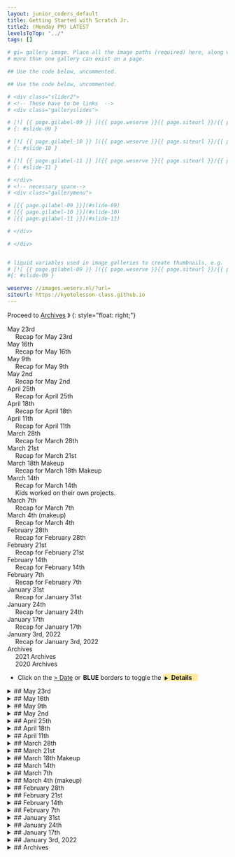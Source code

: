 ```yaml
---
layout: junior_coders_default
title: Getting Started with Scratch Jr.
title2: (Monday PM) LATEST
levelsToTop: "../"
tags: []

# gi= gallery image. Place all the image paths (required) here, along with an (optional) label (goes above the image)then paste the raw markdown in teh appropriate place.
# more than one gallery can exist on a page.

## Use the code below, uncommented.

## Use the code below, uncommented.

# <div class="slider2">
# <!-- These have to be links  -->
# <div class="galleryslides">

# [![ {{ page.gilabel-09 }} ]({{ page.weserve }}{{ page.siteurl }}/{{ page.dir }}{{ page.giurl-09 }}&w=477 )](./{{ page.giurl-09 }}){: target="_blank"}
# {: #slide-09 }

# [![ {{ page.gilabel-10 }} ]({{ page.weserve }}{{ page.siteurl }}/{{ page.dir }}{{ page.giurl-10 }}&w=477 )](./{{ page.giurl-10 }}){: target="_blank"}
# {: #slide-10 }

# [![ {{ page.gilabel-11 }} ]({{ page.weserve }}{{ page.siteurl }}/{{ page.dir }}{{ page.giurl-11 }}&w=477 )](./{{ page.giurl-11 }}){: target="_blank"}
# {: #slide-11 }

# </div>
# <!-- necessary space-->
# <div class="gallerymenu">

# [{{ page.gilabel-09 }}](#slide-09) 
# [{{ page.gilabel-10 }}](#slide-10)  
# [{{ page.gilabel-11 }}](#slide-11) 

# </div>

# </div>


# liquid variables used in image galleries to create thumbnails, e.g.
# [![ {{ page.gilabel-09 }} ]({{ page.weserve }}{{ page.siteurl }}/{{ page.dir }}{{ page.giurl-09 }}&w=477 )](./{{ page.giurl-09 }}){: target="_blank"}
#{: #slide-09 }

weserve: //images.weserv.nl/?url=
siteurl: https://kyotolesson-class.github.io
---
```



 
Proceed to [Archives](./a_mon0500pm-Archives.html) 》 
{: style="float: right;"}
<br clear="both">

<div id="toc">

* [May 23rd](#may-23rd)
  * [Recap for May 23rd](#recap-for-may-23rd)
* [May 16th](#may-16th)
  * [Recap for May 16th](#recap-for-may-16th)
* [May 9th](#may-9th)
  * [Recap for May 9th](#recap-for-may-9th)
* [May 2nd](#may-2nd)
  * [Recap for May 2nd](#recap-for-may-2nd)
* [April 25th](#april-25th)
  * [Recap for April 25th](#recap-for-april-25th)
* [April 18th](#april-18th)
  * [Recap for April 18th](#recap-for-april-18th)
* [April 11th](#april-11th)
  * [Recap for April 11th](#recap-for-april-11th)
* [March 28th](#march-28th)
  * [Recap for March 28th](#recap-for-march-28th)
* [March 21st](#march-21st)
  * [Recap for March 21st](#recap-for-march-21st)
* [March 18th Makeup](#march-18th-makeup)
  * [Recap for March 18th Makeup](#recap-for-march-18th-makeup)
* [March 14th](#march-14th)
  * [Recap for March 14th](#recap-for-march-14th)
  * [Kids worked on their own projects.](#kids-worked-on-their-own-projects)
* [March 7th](#march-7th)
  * [Recap for March 7th](#recap-for-march-7th)
* [March 4th (makeup)](#march-4th-makeup)
  * [Recap for March 4th](#recap-for-march-4th)
* [February 28th](#february-28th)
  * [Recap for February 28th](#recap-for-february-28th)
* [February 21st](#february-21st)
  * [Recap for February 21st](#recap-for-february-21st)
* [February 14th](#february-14th)
  * [Recap for February 14th](#recap-for-february-14th)
* [February 7th](#february-7th)
  * [Recap for February 7th](#recap-for-february-7th)
* [January 31st](#january-31st)
  * [Recap for January 31st](#recap-for-january-31st)
* [January 24th](#january-24th)
  * [Recap for January 24th](#recap-for-january-24th)
* [January 17th](#january-17th)
  * [Recap for January 17th](#recap-for-january-17th)
* [January 3rd, 2022](#january-3rd-2022)
  * [Recap for January 3rd, 2022](#recap-for-january-3rd-2022)
* [Archives](#archives)
  * [2021 Archives](#2021-archives)
  * [2020 Archives ](#2020-archives-)

</div>

* Click on the [> Date]() or <span style="color: var(--borderblue);  border-left: 9px solid var(--borderblue)!important;border-radius: 4px 4px; font-weight: bold; padding-left: 2px;">BLUE</span> borders to toggle the <span style="background-color:#ffeca0; border-left: 10px solid var(--borderblue) !important;border-radius: 4px 4px;"><b>  &nbsp;<span style="font-size: 70%">▶︎</span>&nbsp;&nbsp;Details&nbsp;&nbsp;&nbsp;&nbsp;</b></span>



<details markdown=1>
<summary markdown=1>## May 23rd
</summary>

## May 23rd

### Recap for May 23rd

Individual Projects
  : Some kids worked on their own projects

{% include zakviewer.html Name="2022-05-24 Student K when octopi fly " ID="https://scratch.mit.edu/projects/694965460/editor" caption="Student K created another unique sprite and on mastering the arrow and wasd keys, which are common keys used for gaming." %}


{% include zakviewer.html Name="2022 05 23 McDonald's has raised their prices, say the cats. " ID="https://scratch.mit.edu/projects/695357373/" caption="Student H created a dialogue using wait, say, and text to speech blocks." %}


Kitten Parachute
  : Other kids added a moving title screen and play button to their title screen. We also did individual meetings where I assessed kids' understanding and corrected minor errors in their projects. I showed kids how to create a slightly rounded button in the editor.


{% include zakviewer.html Name="2022 05 23 Kitten Parachute! Student T2  " ID="https://scratch.mit.edu/projects/694993111/" caption="Student T2 has an original flying cat. " %}

{% include zakviewer.html Name="2022 05 23 Lovely Flying Cat A " ID="https://scratch.mit.edu/projects/694989875/editor/" caption="Student A used her Cat as the title screen character." %}


{% include zakviewer.html Name="2022 05 23 Cat Game Student T1 " ID="https://scratch.mit.edu/projects/695004732/" caption="Student T1 was taught by student A how to make rainbow squares and used them for her title" %}


{% include zakviewer.html Name="2022 05 23 Student J CAT fixed on Scratch" ID="https://scratch.mit.edu/projects/695470274/" caption="Student J created his own character as well after a little help using the circle tool to make eyes." %}


</details>



<details markdown=1>
<summary markdown=1>## May 16th
</summary>

## May 16th

### Recap for May 16th


Students continued working on the Parachute Project. Today we finished the setting difficulty screen and added a opening screen background and play button.




{% include imgur.html title="" ID="https://i.imgur.com/vcgVV5c.png" caption="We set the difficulty and then I showed how to hide and delete all the difficulty clones at once using a broadcast. " width="" height="" spacer="" %}

{% include imgur.html title="" ID="https://i.imgur.com/7HDNYLN.png" caption="We then added an opening background and made the play button detect touches and show the difficulty buttons" width="" height="" spacer="" %}


{% include zakviewer.html Name="2022-05-16 Student A Lovely Flying Cat " ID="https://scratch.mit.edu/projects/683715126/" caption="" %}

{% include zakviewer.html Name="2022-05-16 Student T1" ID="https://scratch.mit.edu/projects/691081064/" caption="" %}

{% include zakviewer.html Name="2022-05-17 Student T2" ID="https://scratch.mit.edu/projects/691081130/" caption="" %}

{% include zakviewer.html Name="2022-05-17 Student J" ID="https://scratch.mit.edu/projects/691081143/" caption="" %}


{% include zakviewer.html Name="2022-05-16 Student H" ID="https://scratch.mit.edu/projects/687755672/" caption="Student H removed the background on his rifle, and added a target that moves with the mouse" %}

{% include zakviewer.html Name="2022-05-16 Student K" ID="https://scratch.mit.edu/projects/687268524/" caption="Student K came up with an outline for her project, and continued designing characters for the project." %}

</details>


<details markdown=1>
<summary markdown=1>## May 9th 
</summary>

## May 9th 

### Recap for May 9th 

Kitten Project 
  : Students on this project added a choose difficulty screen.

{% include zakviewer.html Name="2022-05-09 Kitten Parachute! Week 4 class version" ID="https://scratch.mit.edu/projects/683714915/" caption=" I explained how to use clones to create several copies of a sprite, and we used this to create several copies of their difficulty sprite, and give a message to the user." %}

Here are their results. Next time we will add more to this, and add a game over screen as well.

{% include zakviewer.html Name="2022-05-09 Student T1" ID="https://scratch.mit.edu/projects/680121378/" caption="Student T1 added a play button as well. She learned how to group and ungroup " %}

{% include zakviewer.html Name="2022-05-09 Student A Lovely Flying Cat " ID="https://scratch.mit.edu/projects/683715126/" caption="Student A learned how to use the shift key to make straight lines for her costume." %}

{% include zakviewer.html Name="2022-05-09 Student T2 Kitten Parachute! " ID="https://scratch.mit.edu/projects/680121628/" caption="Student T2 learned how to control the zoom of the edit window to be able to move small parts of his image." %}


{% include zakviewer.html Name="2022-05-09 Student J CAT" ID="https://scratch.mit.edu/projects/683714965/" caption="Student J learned how to remove the background from his bear using pixlr" %}


Other projects: 
  : Other students worked on their own projects.

{% include zakviewer.html Name="2022 5 09 Student H chaos madness simplest " ID="https://scratch.mit.edu/projects/687629307/" caption="Student H added a rifle to his project. We also discussed a question that his latest version suggested about his concept, specifically whether the head should follow the mouse or follow the body, and how to fix it." %}

{% include zakviewer.html Name="2022-05-09 Student K Walking to music " ID="https://scratch.mit.edu/projects/687233218/" caption="Student K and I talked about what kind of project she  wanted to make. After deciding between a story or a game, she made this simple project with interesting graphics and music. However when we tried to develop this further we got stuck." %}


{% include zakviewer.html Name="2022-05-10 Untitled-68" ID="https://scratch.mit.edu/projects/687268524/" caption="After a little more discussion she suddenly became very excited. She had a great idea for a story/game and began working on it. I am looking foward to seeing it." %}


</details>



<details markdown=1>
<summary markdown=1>## May 2nd
</summary>

## May 2nd

### Recap for May 2nd


Parachute Game
  : Students A, T, and J continued working on the Kitten Parachute game. 

{% include zakviewer.html Name="2022 05 02 Kitten Parachute! Week 3 class version" ID="https://scratch.mit.edu/projects/683714915/" caption="They completed the countdown by using wait and switch costume blocks. We used repeat until blocks to make the cloud move from one side of the screen to the other. We learned how to get the x and y values of a spite in a go to by moving the sprite to the appropriate place. We added music and had it play using a broadcast block, demonstrating the difference between broadcast and broadcast and wait." %}

After that we completed evaluations, and Students A and T did brief interview presentations (to be send separately to parents).

{% include zakviewer.html Name="2022-05-02 Man in Park" ID="https://scratch.mit.edu/projects/683711693/" caption="Students H created a new project. A character walks across the screen and changes the background.  He also added some sounds and played with the text to speech." %}

{% include zakviewer.html Name="2022-05-02 Untitled-65" ID="https://scratch.mit.edu/projects/683722172/" caption="Student K worked on a Squirrel project." %}

</details>


<details markdown=1>
<summary markdown=1>## April 25th
</summary>

## April 25th

### Recap for April 25th

{% include zakviewer.html Name="2022-04-26 Kitten Parachute! Week 2 class version on Scratch" ID="https://scratch.mit.edu/projects/680121399/" caption="Students T1, A, J, and T2 moved onto the next stage of the Kitty Parachute game. First we made the kitty fall using a repeat until loop, then which led to a detailed discussion of cartesian coordinates. We added a momentum variable so we could control the rate of fall. We had a little quiz as kids labeled various points on a graph, which the kids did great with. We then made the kitty go back up to the bottom when it reaches the bottom of the screen, using an if conditional. Then we made the kitty swing from side to side using the point in direction block. To complete the game trajectory, we made the sky number change after changing the position. Lastly we began to make a countdown, which we will finish next week." %}


{% include imgurmp4Captioned.html title="" link="https://i.imgur.com/rZgzFM6.mp4" caption="Today was Student H2's birthday. The class sang her a Happy Birthday, and she created this Birthday ScratchJr project." width="" height="" spacer=" " %}


{% include imgur.html title="" ID="https://i.imgur.com/0xcbdhT.png" caption="Student H1 made some minor adjustments to his current project, but ran into some trouble at the end, when his characters reach the edge of the screen. We will have to look into this more next week." width="" height="" spacer="" %}



{% include zakviewer.html Name="2022-04-26 Untitled-64 on Scratch" ID="https://scratch.mit.edu/projects/680144272/" caption="Student K worked on an animation, and on modifying a sprite using the pixlr background remover. This required some patient detailed application of the paint brush tool, which I gave some tips on using." %}


</details>


<details markdown=1>
<summary markdown=1>## April 18th
</summary>

## April 18th

### Recap for April 18th


Today Students H, J, and T worked on the Parachute Kitty. The steps involved were many, but everyone managed to get though the first stage. The first step was to create kitty, stars and clouds and a ground. Using clones we created several stars at random places. We also began making the sky change as we fall. 

{% include zakviewer.html Name="2022-04-18 Kitten Parachute! Week 1" ID="https://scratch.mit.edu/projects/675191253" caption="Rubric:
- Add Kitty
- Add Skies
- Add Stars
- Add Cloud

- Broadcast Initialize and wait
- Add initialize code (hide all)

- Broadcast start
  - Broadcast new sky
      - GROUND: change sky# (+ initialize)
      - CLOUD: show cloud random, initialize round 
      - STARS: create stars with clones 
" %}

{% include zakviewer.html Name="2022-04-18 Student T Kitten Parachute" ID="https://scratch.mit.edu/projects/677075629/" caption="" %}

{% include zakviewer.html Name="2022-04-18 Student A Kitten Parachute" ID="https://scratch.mit.edu/projects/674347002/" caption="" %}

{% include zakviewer.html Name="2022-04-18 Student J Kitten Parachute" ID="https://scratch.mit.edu/projects/677078790/" caption="" %}


Student H1 fixed a bug in this program that prevented his character from going backwards (de to a duplicated script). In addition , he created a health variable and made the character loose health when the bullet hits him.

{% include zakviewer.html Name="2022-04-8 Face" ID="https://scratch.mit.edu/projects/677086986/" caption="Student K worked on a program where a face makes different expressions when the a, s, w, d keys are pressed." %}

Student H2 worked on the self-guided challenges on [Run Marco Run](http://runmarco.allcancode.com/).

{% include imgur.html markdown=1 title="Run Marco Run" ID="https://i.imgur.com/xCok9A3.gif" caption="This serves as introduction/preparation for Scratch. It introduces GUI elements like blocks and block manipulation, and emphasizes thinking ahead as students have to  plan their path through the maze in their head. Student H did a great job making her way through this." width="" height="" spacer="" %}

</details>


<details markdown=1>
<summary markdown=1>## April 11th
</summary>

## April 11th

### Recap for April 11th


{% include zakviewer.html Name="2022-04-11 Untitled on Scratch" ID="https://scratch.mit.edu/projects/674342181/" caption="Student T1 was given the challenge to design and completed an original project. On paper she designed the outlines of the project. She signed into her class account and began coding.  " %}


{% include imgur.html title="" ID="https://i.imgur.com/l3cbKud.png" caption="She had to use several concepts today that seemed new or relatively for her. For example, she learned how to use the ask and answer blocks to get user input. She wasn't sure how to take her draft and turn it into an 'if then else' statement, and then I showed her how to create the 'answer = ~' conditional. She as very excited to learn how to duplicate blocks. When we tested her original code, she saw that the 'try again' message only appeared one time. I suggested a 'repeat until block' might help her solve that problem and she quickly realized its potential. I showed her a trick so that the first time the message says 'Type in my code' but if needed the loop repeats with a 'Try again' message until the right answer is provided. Next week she plans to make a parachute game with another student." width="" height="" spacer="" %}


{% include imgur.html title="" ID="https://i.imgur.com/2GsNcr6.png" caption="Student made  an original maze project for me. She needed a little help counting the number of squares to go each step, and I worked with her quite a bit one on one to count steps at each turn. She was all smiles when the project was finished." width="" height="" spacer="" %}



{% include imgur.html title="Run Marco Run" ID="https://i.imgur.com/xCok9A3.gif" caption="Student T2 worked on the challenges on [Run Marco Run](http://runmarco.allcancode.com/). This self-guided lesson serves as an ideal first introduction/review for Scratch. It introduces GUI elements like blocks and block manipulation, and emphasizes thinking ahead as students have to  plan their path through the maze in their head. It gives instant feedback, and by becoming progressively harder helps keeps them challenged and learning new tricks. Student T did a great job making his way through almost all the challenges, and will be ready for Scratch next lesson." width="" height="" spacer="" %}


{% include imgur.html title="" ID="https://i.imgur.com/x0R5Ngv.png" caption="Student H made further progress on his 'Chaos Madness' project. His main goal was to add a sound if the agent was touching the bullet (Sprite1). This only worked when he realized that the block had to be in a forever loop in order to be triggered." width="" height="" spacer="" %}

{% include zakviewer.html Name="2022-04-12 Untitled-14" ID="https://scratch.mit.edu/projects/674338793/" caption="Student J worked on making a maze game, but was disappointed with his result, so he started again. We worked together on aligning a maze he got from the internet so it was centered and the right size." %}

{% include zakviewer.html Name="Owl Love Story" ID="https://scratch.mit.edu/projects/674266079/" caption="Student K, inspired by the fact that owls walk before they fly, made an owl love story project. " %}

{% include zakviewer.html Name="2022-04-12 Kitten Parachute! on Scratch" ID="https://scratch.mit.edu/projects/651620613/" caption="Student A began working on a parachute project based on this popular game." %}

</details>




<details markdown=1>
<summary markdown=1>## March 28th
</summary>

## March 28th

### Recap for March 28th

{% include zakviewer.html Name="2022-03-29 2022 03 28 chaos madness on Scratch" ID="https://scratch.mit.edu/projects/667241234/" caption="Student H returned to his Chaos Madness game. We began by fixing the head of the agent being upside down." %}

{% include imgur.html title="" ID="https://i.imgur.com/yThVIDR.jpg" caption="Then he updated his storyboard with some new frames" width="" height="" spacer="" %}


{% include imgur.html title="" ID="https://i.imgur.com/ZPhmET2.png" caption="We made it so that the character stays exactly 300 pixels away using nested if blocks. If the character is exactly 300 away we shoot. I added returning (to 300) variable for him to make sure we only shoot once. " width="" height="" spacer="" %}

{% include imgur.html title="" ID="https://i.imgur.com/a4PY04A.png" caption="He also made a bullet, and we used go to and change x/y blocks to move the bullet to the end of the gun." width="" height="" spacer="" %}

{% include imgur.html title="" ID="https://i.imgur.com/CKjBucH.png" caption="Student A: First we detected if the cursor was touching one of the tiles and put that in a variable." width="" height="" spacer="" %}

{% include imgur.html title="" ID="https://i.imgur.com/iFCem22.png" caption="Then we modified the test so that it only adds a tile if it is not touching a tile. If it is touching a tile, it deletes the tile." width="" height="" spacer="" %}

{% include zakviewer.html Name="2022-03-29 Mini-games on Scratch" ID="https://scratch.mit.edu/projects/651628244/" caption="works beautifully" %}

{% include zakviewer.html Name="2022-03-28 Rats" ID="https://scratch.mit.edu/projects/667257755/" caption="Student K made an interesting character. Then they animated it." %} 


{% include imgur.html title="" ID="https://i.imgur.com/1MGUyvq.jpg" caption="This inspired an excellent project idea and they worked diligently on making a new Storyboard for it." width="" height="" spacer="" %}



</details>

<details markdown=1>
<summary markdown=1>## March 21st
</summary>

## March 21st

### Recap for March 21st

{% include zakviewer.html Name="2022-03-21 Shooter Game fixed" ID="https://scratch.mit.edu/projects/662757065/" caption="I reviewed my revision of Student S's Shooter project with him, reinforcing concepts such as using broadcast and wait model, using repeat until blocks and better block placement to eliminate loops and so they act only when and where we need them.." %}


{% include zakviewer.html Name="2022-03-21  Mini-games on Scratch" ID="https://scratch.mit.edu/projects/663106092/" caption="Student A worked on having the cursor sprite clones a new tile at the cursor. I explained clones using a mother and her children analogy. We tested the cursor click message by adding a sound when the message is received." %}

{% include imgur.html title="" ID="https://i.imgur.com/Wh9ejLa.png" caption="We then replaced this with a my block that goes to the position of the cursor block, and creates a clone. " width="" height="" spacer="" %} 


Cat memes
  : Cat "memes" again won the day with two of our pupils.

{% include zakviewer.html Name="2022-03-21 cats do not like pickeles" ID="https://scratch.mit.edu/projects/663077133/" caption="Student H made another cat memes project, and was able to time the sound to the action.
" %}

{% include zakviewer.html Name="2022-03-21 big chunges" ID="https://scratch.mit.edu/projects/659361001/" caption="Another Student H cat meme" %}

{% include zakviewer.html Name="2022-03-21 Untitled-59 on Scratch" ID="https://scratch.mit.edu/projects/663086124/" caption="Student K also worked on cat memes, with some sophisticated hand drawing. (click on cat)" %}





</details>


<details markdown=1>
<summary markdown=1>## March 18th Makeup
</summary>

## March 18th Makeup

### Recap for March 18th Makeup


Student M is very clever at adapting existing games but this time I challenged him to create his own project from scratch. He decided to make his own Cat Owns an Inn project. 

{% include imgur.html title="" ID="https://i.imgur.com/xb0lHjc.png" caption="We used the broadcast and wait model to make the cats appear from the edge and when they hit each other the first cat goes to the hotel room. Some key ideas he learned included how to set the starting position of  a block with a go to block, how to create a condition for a repeat until block. He also learned about layers, to keep the cat in front of the room." width="" height="" spacer="" %}

{% include zakviewer.html Name="2022 3 18 Student M Cat Owns an Inn" ID="https://scratch.mit.edu/projects/661880450/" caption="" %}


Student S worked on the first screen of his Shooting game. He did a great job coming up with his own solutions, finding solutions within the knowledge he had. A future task for him would be to learn some new techniques such as repeat while and broadcast and wait.


{% include zakviewer.html Name="03 15 Student S Shooter Game on Scratch" ID="https://scratch.mit.edu/projects/662654680/" caption="He added a show/hide variable screen and made other tweaks. " %}

{% include zakviewer.html Name="2022 03 15 fixed Shooter Game fixed" ID="https://scratch.mit.edu/projects/662757065/" caption="This is a revised version of his program, using more standard methods, especially broadcast and wait." %}


</details>



<details markdown=1>
<summary markdown=1>## March 14th
</summary>

## March 14th

### Recap for March 14th

Broadcast and Wait Model
  : Today I showed kids a project based on the collaborative exercise from last week. 


{% include imgur.html title="" ID="https://i.imgur.com/ZMC2xZr.png" caption="I highlighted how the the 'Broadcast and Wait Model' is used to organize a project. As a class we walked through coding the first few steps in making the project to show how this simplifies writing projects." width="50%" height="" spacer="" %}



{% include imgur.html title="" ID="https://i.imgur.com/7jYKdkI.png" caption="We coded the dance" width="50%" height="" spacer="" %}


{% include imgur.html title="" ID="https://i.imgur.com/xS8dj16.png" caption="and the falling and exploding of the sharks " width="50%" height="" spacer="" %}



{% include zakviewer.html Name="2022-03-15 2022 03 04 EZ Man Shark Duck Rock You're Welcome EZ to write copy on Scratch" ID="https://scratch.mit.edu/projects/659819762/" caption="This is the final result" %}


### Kids worked on their own projects.

Cat Memes 
  : Two students were inspired by cat memes today.

{% include zakviewer.html Name="2022-03-15 Cate Meme" ID="https://scratch.mit.edu/projects/659354980/" caption="Student K likes cats" %}


{% include zakviewer.html Name="2022-03-15 cursed cat adventure" ID="https://scratch.mit.edu/projects/655407605/" caption="Student K made a cat wedding (unfinished)." %}



{% include zakviewer.html Name="2022-03-15 Student H" ID="https://scratch.mit.edu/projects/659361001/" caption="Student H was inspired by Student K to to make cat memes. I showed him how to find sounds on the internet via soundboards." %}

Broadcast and wait
  : I worked one-on-one with some students to reinforce the Broadcast and Wait model.


{% include zakviewer.html Name="2022-03-15 Student A" ID="https://scratch.mit.edu/projects/636531968/" caption="Student A continued her Travel Minecraft game using broadcast and waits. First we made the cursor follow the mouse with a go to block. Then we worked slowly together on using the brbroadcast and receive blocks to make the cursor click draw a block." %}


{% include zakviewer.html Name="2022-03-15 Untitled-12" ID="https://scratch.mit.edu/projects/655390730/" caption="Student J made great progress today. I showed him how to remove backgrounds with pixlr, so his soccer ball and goalie look good. " %} 

{% include imgur.html title="" ID="https://i.imgur.com/iIxGHkU.png" caption="We then used the Broadcast and Wait model to start coding his project. " width="50%" height="" spacer="" %}

{% include imgur.html title="" ID="https://i.imgur.com/C5saQev.png" caption="I also showed him how to use the glide block to make the ball go towards the goal, which he seemed to understand readily." width="50%" height="" spacer="" %}

{% include zakviewer.html Name="2022-03-15 Shooting game" ID="https://scratch.mit.edu/projects/647931749/" caption="Student S added an end screen and other tweaks to his project." %}

</details> 


<details markdown=1>
<summary markdown=1>## March 7th
</summary>

## March 7th

### Recap for March 7th
 

Today we started with a simple exercise to demonstrate the concept of Events and actions. I went around the room and we created a project where each person would add one event/action pair.  Then I emphasized that each pair becomes a set of blocks in the project.

Our story was: 

1. When the green flag is clicked, The word "Game" and a character appear on teh screen.
2. When we press the character, he dances.
3. When he finishes dancing, sharks fly out of the sky and the word game disappears
4. When they are near the ground, they explode 
5. After they explode, the character dies.
6. After that a duck with a person on it pop on the screen.
7. They swim away.
8. When they are gone, the entire earth appears and everyone (on the earth) becomes Dwayne "the Rock" Johnson.

{% include zakviewer.html Name="2022-03-08 Man Shark Duck Rock on Scratch" ID="https://scratch.mit.edu/projects/655915522/" caption="" %}

Having done that, the students worked on their projects. Most began making their first sprites, as usual by either by getting them from the internet or drawwing them, removing backgrounds, modifying them, which I helped them do. 

Some reached the point where they were coding their projects as well, and most everyone seemed on track:

{% include zakviewer.html Name="2022-03-08 student M" ID="https://scratch.mit.edu/projects/655392474/" caption="" %}


At break the project Sky Island was a big hit.

{% include zakviewer.html Name="2022-03-08 Shootout vs Zombies (ver.2.0) on Scratch" ID="https://scratch.mit.edu/projects/369551424" caption="" %}

</details> 
<details markdown=1>
<summary markdown=1>## March 4th (makeup)
</summary>

## March 4th (makeup)

### Recap for March 4th

Student H began the checklist for his Chaos Project, including a title, goals, and a beginning storyboard.

{% include niceimage-galleryNoTableweserveGifsNoLink.html folder="/images/2022-03-04/" %}



</details>





<details markdown=1>
<summary markdown=1>## February 28th
</summary>

## February 28th

### Recap for February 28th 

Today the class began a new Project Cycle/Contest. We reinforced expectations for class time and looked at the parts of Project Checklist/Storyboard for the Cycle.

{% include zakviewer.html Name="2022-02-27 2022 02 Project Cycle Challenges on Scratch" ID="https://scratch.mit.edu/projects/650291488/" caption="We reviewed the the full project cycle. First we discussed the Cycle Grading Scheme. Next we see how class time will be structured in the Cycle. This is only a slight modification of our current scheme. We
then reviewed the Project Checklist/Storyboard." %}

We made titles and talked about the goals of our projects. Then we looked at some example [Storyboards](./../lessons/Storyboards.html), and the students started making Storyboards.

* Goals, and Stoyboards

{% include niceimage-galleryNoTableweserveGifsNoLink.html folder="/images/2022-02-28/" %}

The homework for next week is to think about the storyboard for your project. This is a crucial step and we will work on it again next week.

</details>



<details markdown=1>
<summary markdown=1>## February 21st
</summary>

## February 21st

### Recap for February 21st

Clones
  : Today we worked as a class on how to use clones. I set up a [Death Ray template project](https://scratch.mit.edu/projects/645734480/) that has same rays, and 2 slots for the children to insert their own code.

{% include zakviewer.html Name="2022-02-23 Death Rays Cloner simple" ID="https://scratch.mit.edu/projects/645734480/" caption="I walked through the steps in Ray 2. " %}

{% include imgur.html title="" ID="https://i.imgur.com/vRcs1Bv.png" caption="" width="" height="" spacer="" %}


{% include imgur.html title="" ID="https://i.imgur.com/OZtk9lS.png" caption="In an extremely simple version, Student K made their clones spawn at the mouse and go to a random position. They also changed the design of the clone. We learned that there is a limit to the number of clones we can have, and that each clone can create its own clones." width="" height="" spacer="" %}


{% include zakviewer.html Name="2022-02-23 Death Rays Cloner simple remix-2 on Scratch" ID="https://scratch.mit.edu/projects/647935325/editor/" caption="" %}


Afterwards, students worked on their own projects, such as:

{% include zakviewer.html Name="2022-02-23 Death Rays Cloner simple remix-2" ID="https://scratch.mit.edu/projects/647937254/" caption="One example. Student J modified Voldermort and used the pen tool to draw the ray." %}


{% include imgur.html title="" ID="https://i.imgur.com/iiaLs06.png" caption="Student A made her clone go the pointer and then to a fixed position on the screen." width="" height="" spacer="" %}


{% include zakviewer.html Name="2022-02-23 madness" ID="https://scratch.mit.edu/projects/629444361/" caption="Student H worked on making the head of one of his characters turn. First we used go to and move blocks to get the hed in the right position, but noticed the position was wrong if he changed direction. Fixing this involved talking about centering costumes and using an if loop to test teh direction the body is facing. I gave him some sample code to use, which he needs to copy." %}


{% include zakviewer.html Name="2022-02-23 Untitled-11 on Scratch" ID="https://scratch.mit.edu/projects/646586220/editor/" caption="student S made this project. Using the sliders you can change the number, position, and costume of the created clones. Space clears them. " %}

</details>



<details markdown=1>
<summary markdown=1>## February 14th
</summary>

## February 14th

### Recap for February 14th

Travel Add: "Minecraft" to dictionary: custom-dictionary-workspace (Workspace)ecraft
  : Today Student A and student J continued working on the Minecraft Travel project.

{% include zakviewer.html Name="Minecraft Travel game 2022 02 14" ID="https://scratch.mit.edu/projects/640542562/" caption="Today we worked on the opening title sequence." %}


{% include imgur.html title="" ID="https://i.imgur.com/FDQKiHt.png" caption="I introduced them to the online image editor sketchpad, and we made a logo for the game. I showed them how to change the font, colors, and outline." width="" height="" spacer="" %}

{% include imgur.html title="" ID="https://i.imgur.com/3VweIVA.png" caption="We then imported the logo into the game as a new sprite. Then I showed them how to duplicate the logo and delete letters to create the images for a scrolling effect." width="" height="" spacer="" %}

 
{% include imgur.html title="" ID="https://i.imgur.com/2rsCyE6.png" caption="Lastly, we added code that made the coding effect. " width="" height="" spacer="" %}


{% include zakviewer.html Name="2022-02-14 Mini Games " ID="https://scratch.mit.edu/projects/636531968/" caption="Student A" %}

{% include zakviewer.html Name="2022-02-14 Minecraft" ID="https://scratch.mit.edu/projects/636538976/" caption="Student J" %}


Animation 
  : Student H made his own independent animation.
{% include zakviewer.html Name="2022-02-14 Trip to dentist" ID="https://scratch.mit.edu/projects/643932238/" caption="He seems to have understood the basic principle behind stop motion animation, but still needs a little help aligning the sound." %}



Korean Dalgona
  : Student S continues to improve his Korean cookie game. 

{% include zakviewer.html Name="2022-02-14 Dalgona" ID="https://scratch.mit.edu/projects/629470386/" caption="He added some instructions to the intro screen and made various other changes to make the game more playable, such as making the paths wider. I showed him how to group elements in the paint tool to make it easier to change their properties." %}


Another Bouncing Ball
  : Student K made another contribution to the bouncing ball/blob series.
  
{% include zakviewer.html Name="2022-02-14 blob move to thunderstruck" ID="https://scratch.mit.edu/projects/643922032/" caption="This face that bounces to the music. I helped them find and import the music, Thunderstruck by AC/DC." %}
 
{% include imgur.html title="" ID="https://i.imgur.com/UD9K9TL.png" caption="I showed them how to use repeat blocks instead of copying code." width="" height="" spacer="" %}

Smoke
I challenged Student M to modify this project to create a moving smoke plume. 
{% include zakviewer.html Name="2022-02-14 大戦争ゲーム ver2.0 remix on Scratch" ID="https://scratch.mit.edu/projects/638278496/" caption="I helped him create a new sprite with just the smoke, and he created a series of frames for the smoke effect." %}


</details>


<details markdown=1>
<summary markdown=1>## February 7th
</summary>

## February 7th

### Recap for February 7th

Minecraft Travel 
Several students today continued working on our current class project, Minecraft Travel.

{% include imgur.html title="" ID="https://i.imgur.com/36tKRes.png" caption="This code initializes important variables. Kids learned how to create variables and broadcast messages. Originally the tiles appear in the center and they are moved to the corner by the set x/y blocks." width="" height="" spacer="" %}


{% include imgur.html title="" ID="https://i.imgur.com/5ObGEmr.png" caption="The tile code creates the first few tiles. " width="" height="" spacer="" %}


{% include imgur.html title="" ID="https://i.imgur.com/qENRHLO.png" caption="I then showed students how to make a my block to make it easier to add tiles." width="" height="" spacer="" %}



{% include zakviewer.html Name="2022-02-07 Minecraft Travel game Class project" ID="https://scratch.mit.edu/projects/640047228/" caption="This working version shows the tiles correctly placed." %}



{% include zakviewer.html Name="2022-02-08 Untitled-14" ID="https://scratch.mit.edu/projects/636531968/" caption="Student A " %}

{% include zakviewer.html Name="2022-02-08 Untitled-9" ID="https://scratch.mit.edu/projects/636538976/" caption="Student J" %}


Cat and mouse
  : Student H has made a few projects lately using a forever loop to make a sprite chase the mouse cursor.

{% include imgur.html title="" ID="https://i.imgur.com/6NQob8w.png" caption="" width="" height="" spacer="" %}


{% include zakviewer.html Name="2022-02-08 cat" ID="https://scratch.mit.edu/projects/640095582/" caption="Today's variation has the cat move around a room. Press space to start." %}


Mario Fun
  : Student H worked on this funny project.

{% include zakviewer.html Name="2022-02-08 Untitled-46" ID="https://scratch.mit.edu/projects/640056131/" caption="He created this code by himself based on work we have recently done. It was a good application of recent learning." %}


Two Person Korean Dalgona Game
  : Student S continued working independently on his Korean Dalgona game. Today he made You Died and You Survived screens. 


{% include zakviewer.html Name="2022-02-08 Untitled-9 copy" ID="https://scratch.mit.edu/projects/629470386/" caption="This project was based on a suggestion by me, but the implementation details are his own. The way the players start the game using the keyboard is a smartly done." %}

Pat The Cat
  : Student K made this project, and I was asked for instruction on using messages to initiate actions, though it appears in the end this was not used.

{% include zakviewer.html Name="2022-02-08 Untitled-50" ID="https://scratch.mit.edu/projects/640052321/" caption="Click the hand or the cat to pat the cat." %}


</details>




<details markdown=1>
<summary markdown=1>## January 31st
</summary>

## January 31st

### Recap for January 31st

Minecraft Travel Game 
  : Today we started a new class project. It is based on a version of Minecraft that I wrote. 

{% include zakviewer.html Name="2022-02-01 Minecraft Travel game V1" ID="https://scratch.mit.edu/projects/633644256/" caption="The object of the game is to get the player across the screen using only the given blocks." %}

So far we have done  : 

* Making a tile. This involves using the shift key to keep the tile square and careful sizing so the block is 15x15 pixels. We also make sure the costume is centered. 
* Making a head, body, leg, and arm. This uses the same skills. The arm costume has to be rotated to point forward.
* Using the point to cursor block to make the head and arm point to the mouse.
* Using a forever loop and go to and change y blocks to position the body, head, and arm securely. We talked about how much to change y depends on the size of the characters. 

```
when I receive [start round v]
forever
    go to [body v]    
    change y by ((10) + (12.5))
    point towards [mouse-pointer v] 
end
```
{: .msb}

{% include zakviewer.html Name="2022-01-31 Minecraft Travel game 2022 01 31 on Scratch" ID="https://scratch.mit.edu/projects/635014728/" caption="Today we made the main character in this project, and we made him point toward the cursor. Next week we will add tiles and a cursor." %}

After the break, kids continued working on their own projects.

</details>



<details markdown=1>
<summary markdown=1>## January 24th
</summary>

## January 24th

### Recap for January 24th

Today kids worked on individual projects

{% include zakviewer.html Name="2022-01-24 Mining Game remix on Scratch" ID="https://scratch.mit.edu/projects/632904253/" caption="Todays's Student M hacks include this project, modifying the $ selectors, adding a change background button,changing the button background on press." %}


{% include zakviewer.html Name="2022-01-25 madness" ID="https://scratch.mit.edu/projects/629444361/" caption="Student H added a new character and removed its head, a good review of previous skills. I explained how to adjust the size of the eraser tool to get fine control of the erasure. Then we worked together on creating a 'computer-generated behavior' (as he called it) for the character. I introduced some new blocks, like the distance from block I demonstrated a code to make the character move towards another if they are close enough. We talked about different rotation styles." %}

{% include imgur.html title="" ID="https://i.imgur.com/h9BvlCW.png" caption="This was the final code" width="" height="" spacer="" %}



{% include zakviewer.html Name="2022-01-24 Untitled-16" ID="https://scratch.mit.edu/projects/632897217/" caption="Student A began remixing this project. First she made the four shapes. I showed her how to use bitmaps images to use the fill tool to make it go faster. Then I  helped her be able to copy and reuse costumes to make the buttons and create a consistent look across the project." %}

{% include zakviewer.html Name="2022-01-24 Korean Dalgona game" ID="https://scratch.mit.edu/projects/629470386/" caption="Student S is working on a two person version of the Korean Dalgona game. We had  an interesting bug to fix. He seemed unable to change his pen size. It turned out a missing pen up block in his code allowed the pen to move side to side so it looked like it was thicker than it was. A simple fix (a pen up block) and the pen size is working again." %}




</details>


<details markdown=1>
<summary markdown=1>## January 17th
</summary>

## January 17th

### Recap for January 17th

Today Students worked on individual projects.

{% include zakviewer.html Name="2022-01-18 Student A" ID="https://scratch.mit.edu/projects/625948442/" caption="Student A completed this story project by herself. I helped her learn how to use the glide button to make bee move away." %}


{% include zakviewer.html Name="2022-01-18 madness" ID="https://scratch.mit.edu/projects/629444361/" caption="Student H1 learned how to make animations like this rotating head and walking using onion skinning in the paint editor." %}

{% include zakviewer.html Name="2022-01-18 Untitled-44" ID="https://scratch.mit.edu/projects/615927478/" caption="He also completed the final steps in this Christmas project." %}


{% include zakviewer.html Name="2022-01-18 Untitled-7" ID="https://scratch.mit.edu/projects/620964159/" caption="We struggled to fix a nasty bug in Student J's project. It turned out to be a '+' that had taken the place of a '*' in complicated variable blocks." %}


{% include zakviewer.html Name="2022-01-18 Total Chaos remix on Scratch" ID="https://scratch.mit.edu/projects/629426879/" caption="This Student  hacked this project to allow him to place more fighters in the playing field. Finding the correct block to modify presented a challenge for him but eventually he found it and change the key value to 211. 

<img src='https://i.imgur.com/BQeDEaS.png' >" %}


{% include zakviewer.html Name="2022-01-18 Untitled-9" ID="https://scratch.mit.edu/projects/612052239/" caption="Student S finished his game based on the Korean Dalgona game. When he finished that I suggested it would make a good two person game and he began working on that challenge." %}


{% include imgur.html title="" ID="https://i.imgur.com/2p7gGke.png" caption="After some distraction, Student H2 eventually started importing characters for this..." width="" height="" spacer="" %}

{% include imgur.html title="" ID="https://i.imgur.com/Ko5Gd0e.png" caption="and this project." width="" height="" spacer="" %}


</details>

<details markdown=1>
<summary markdown=1>## January 3rd, 2022
</summary>

## January 3rd, 2022

### Recap for January 3rd, 2022

Today we worked on individual projects, some of which had been ignored since November.

Student H 
{% include zakviewer.html Name="Untitled-44 Student H" ID="https://scratch.mit.edu/projects/624402480/" caption="Student H worked on transferring the chimney from the background to a separate sprite so he could create the effect of Santa going into the house. Then we made it so you can push Santa into the chimney by pressing the p key. This introduced teh student to a bunch of new blocks, so it was good practice for him." %}


```
when [p v] key pressed
if <(backdrop [name v]) = [war]> then
    change y by (-5)
    if <(y position) < [-27]> then
        broadcast [7 v]
        hide
    end
end
```
{: .msb}


{% include zakviewer.html Name="2022 1 6 Untitled-12 " ID="https://scratch.mit.edu/projects/623257163/" caption="Student A is working on recreating and 'Cone Creator' project from scratch. This week she worked on making the cones, and I taught her how to copy and paste lines and edit control points in the paint editor." %}

{% include zakviewer.html Name="2022 1 6 ೃ⁀➷ ✦ Cat - In - A - Cone Creator ˎˊ- remix" ID="https://scratch.mit.edu/projects/623273919/" caption="This is the project she is trying to create." %}

{% include zakviewer.html Name="2022 1 6 Death Rays. copy remix " ID="https://scratch.mit.edu/projects/597164047/" caption="Student S completed his death ray game this week. It still has some quirks but he turned a simple idea I gave him into a working game. good job!!  " %}

{% include imgur.html title="" ID="https://i.imgur.com/j4myu3u.png" caption="He also started working on a game based on a game in Squid game (That's a lot of game!)" width="" height="" spacer="" %}

{% include zakviewer.html Name="2022 1 6 Miki xmas 2022 1 3 M " ID="https://scratch.mit.edu/projects/624437136/" caption="Student M is making further additions to his Christmas project, including adding a black Santa." %}



</details>


<details markdown=1>
<summary markdown=1>## Archives
</summary>


## Archives 

### [2021 Archives](./a_mon0500pm-Archives2021.html)
### [2020 Archives ](./a_mon0500pm-Archives2020.html)

</details>
<!-- <div class="bottomSpacer">

</div> -->
